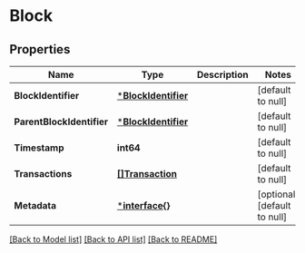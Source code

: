 # Block

## Properties
Name | Type | Description | Notes
------------ | ------------- | ------------- | -------------
**BlockIdentifier** | [***BlockIdentifier**](BlockIdentifier.md) |  | [default to null]
**ParentBlockIdentifier** | [***BlockIdentifier**](BlockIdentifier.md) |  | [default to null]
**Timestamp** | **int64** |  | [default to null]
**Transactions** | [**[]Transaction**](Transaction.md) |  | [default to null]
**Metadata** | [***interface{}**](interface{}.md) |  | [optional] [default to null]

[[Back to Model list]](../README.md#documentation-for-models) [[Back to API list]](../README.md#documentation-for-api-endpoints) [[Back to README]](../README.md)

